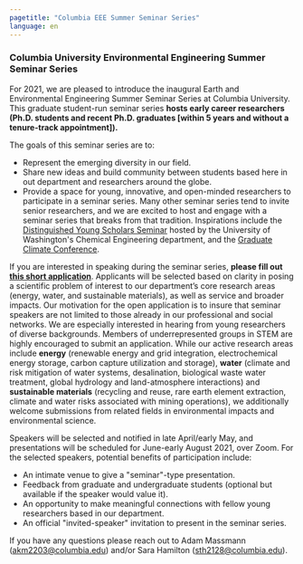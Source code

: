 ```yaml
---
pagetitle: "Columbia EEE Summer Seminar Series"
language: en
---
```


### Columbia University Environmental Engineering Summer Seminar Series

For 2021, we are pleased to introduce the inaugural Earth and
Environmental Engineering Summer Seminar Series at Columbia
University. This graduate student-run seminar series **hosts early
career researchers (Ph.D. students and recent Ph.D. graduates [within
5 years and without a tenure-track appointment]).**

The goals of this seminar series are to:

- Represent the emerging diversity in our field.
- Share new ideas and build community between students based here in
  out department and researchers around the globe.
- Provide a space for young, innovative, and open-minded researchers
  to participate in a seminar series. Many other seminar series tend
  to invite senior researchers, and we are excited to host and engage
  with a seminar series that breaks from that tradition. Inspirations
  include the [Distinguished Young Scholars
  Seminar](http://depts.washington.edu/dyss/index.html) hosted by the
  University of Washington's Chemical Engineering department, and the
  [Graduate Climate
  Conference](https://pcc.uw.edu/events/graduate-climate-conference/).

If you are interested in speaking during the seminar series, **please
fill out [this short
application](https://docs.google.com/forms/d/1x05IPe6zoQbrJ5OSldxM5aMGrGUGwOI1Ex4qCCRw914)**. Applicants
will be selected based on clarity in posing a scientific problem of
interest to our department’s core research areas (energy, water, and
sustainable materials), as well as service and broader impacts. Our
motivation for the open application is to insure that seminar speakers
are not limited to those already in our professional and social
networks. We are especially interested in hearing from young
researchers of diverse backgrounds. Members of underrepresented groups
in STEM are highly encouraged to submit an application. While our
active research areas include **energy** (renewable energy and grid
integration, electrochemical energy storage, carbon capture
utilization and storage), **water** (climate and risk mitigation of
water systems, desalination, biological waste water treatment, global
hydrology and land-atmosphere interactions) and **sustainable
materials** (recycling and reuse, rare earth element extraction,
climate and water risks associated with mining operations), we
additionally welcome submissions from related fields in environmental
impacts and environmental science.

Speakers will be selected and notified in late April/early May, and
presentations will be scheduled for June-early August 2021, over
Zoom. For the selected speakers, potential benefits of participation
include:

- An intimate venue to give a "seminar"-type presentation.
- Feedback from graduate and undergraduate students (optional but
  available if the speaker would value it).
- An opportunity to make meaningful connections with fellow young
  researchers based in our department.
- An official "invited-speaker" invitation to present in the seminar
  series.

If you have any questions please reach out to Adam Massmann
(akm2203@columbia.edu) and/or Sara Hamilton
(sth2128@columbia.edu).

